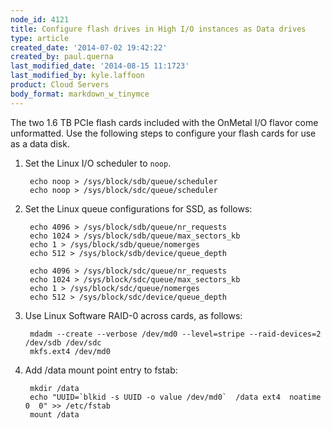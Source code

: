 ```yaml
---
node_id: 4121
title: Configure flash drives in High I/O instances as Data drives
type: article
created_date: '2014-07-02 19:42:22'
created_by: paul.querna
last_modified_date: '2014-08-15 11:1723'
last_modified_by: kyle.laffoon
product: Cloud Servers
body_format: markdown_w_tinymce
---
```


The two 1.6 TB PCIe flash cards included with the OnMetal I/O flavor come unformatted. Use the following steps to configure your flash cards for use as a data disk.  

1. Set the Linux I/O scheduler to <code>noop</code>.

        echo noop > /sys/block/sdb/queue/scheduler
        echo noop > /sys/block/sdc/queue/scheduler

2. Set the Linux queue configurations for SSD, as follows:

        echo 4096 > /sys/block/sdb/queue/nr_requests
        echo 1024 > /sys/block/sdb/queue/max_sectors_kb
        echo 1 > /sys/block/sdb/queue/nomerges
        echo 512 > /sys/block/sdb/device/queue_depth

        echo 4096 > /sys/block/sdc/queue/nr_requests
        echo 1024 > /sys/block/sdc/queue/max_sectors_kb
        echo 1 > /sys/block/sdc/queue/nomerges
        echo 512 > /sys/block/sdc/device/queue_depth

3. Use Linux Software RAID-0 across cards, as follows:

        mdadm --create --verbose /dev/md0 --level=stripe --raid-devices=2 /dev/sdb /dev/sdc
        mkfs.ext4 /dev/md0

4. Add /data mount point entry to fstab:

        mkdir /data
        echo "UUID=`blkid -s UUID -o value /dev/md0`  /data ext4  noatime 0  0" >> /etc/fstab 
        mount /data
